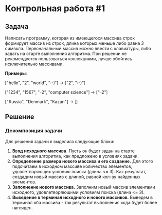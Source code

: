 # Контрольная работа #1

## Задача

Написать программу, которая из имеющегося массива строк формирует массив из строк, длина которых меньше либо равна 3 символа. Первоначальный массив можно ввести с клавиатуры, либо задать на старте выполнения алгоритма. При решении не рекомендуется пользоваться коллекциями, лучше обойтись исключительно массивами.

**Примеры**:

["hello", "2", "world", ":-)"] -> ["2", ":-)"]

["1234", "1567", "-2", "computer science"] -> ["-2"]

["Russia", "Denmark", "Kazan"] -> []

## Решение
### Декомпозиция задачи
Для решения задачи я выделила следующие блоки:
1. **Ввод исходного массива.** Пусть он будет задан на старте выполнения алгоритма, как предложено в условиях задачи.
2. **Определение размера нового массива и его создание.** Для этого подсчитаем в исходном массиве количество элементов, удовлетворяющих условию поиска (длина <= 3). Как результат, создадим новый массив с длиной, равной кол-ву найденных элементов.
3. **Заполнение нового массива.** Заполним новый массив элементами исходного, удовлетворяющими условиям поиска (длина <= 3).
4. **Выведение в терминал исходного и нового массивов.** Выведем в терминал оба массива - так результат выполнения кода будет более нагляден.